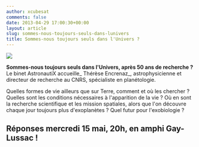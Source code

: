 ```yaml
---
author: xcubesat
comments: false
date: 2013-04-29 17:00:30+00:00
layout: article
slug: sommes-nous-toujours-seuls-dans-lunivers
title: Sommes-nous toujours seuls dans l'Univers ?
---
```


[![](http://xspacecenter.files.wordpress.com/2013/03/c3a9crans.jpg)](http://xspacecenter.files.wordpress.com/2013/03/c3a9crans.jpg)


**Sommes-nous toujours seuls dans l'Univers, après 50 ans de recherche ?**
Le binet AstronautiX accueille_ Thérèse Encrenaz_, astrophysicienne et directeur de recherche au CNRS, spécialiste en planétologie.

Quelles formes de vie ailleurs que sur Terre, comment et où les chercher ? Quelles sont les conditions nécessaires à l'apparition de la vie ?
Où en sont la recherche scientifique et les mission spatiales, alors que l'on découvre chaque jour toujours plus d'exoplanètes ? Quel futur pour l'exobiologie ?


## Réponses **mercredi 15 mai, 20h, en amphi Gay-Lussac** !
